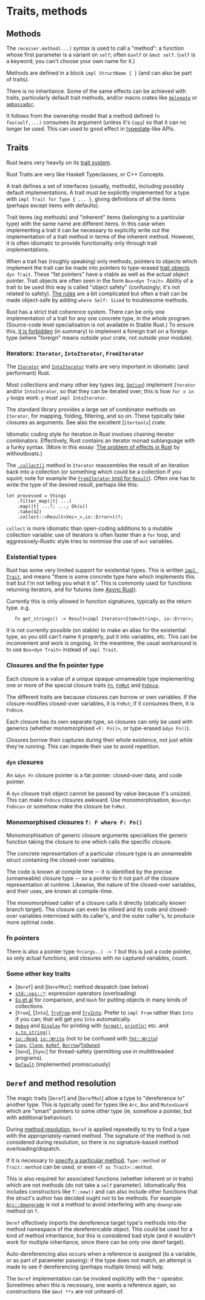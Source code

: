 Traits, methods
===============

[comment]: # ( Copyright 2021 Ian Jackson and contributors  )
[comment]: # ( SPDX-License-Identifier: MIT                 )
[comment]: # ( There is NO WARRANTY.                        )

Methods
-------

The _`receiver`_`.method(...)` syntax is used to call a "method":
a function
whose first parameter is a variant on `self`;
often `&self` or `&mut self`.
(`self` is a keyword; you can't choose your own name for it.)

Methods are defined in a block `impl StructName { }`
(and can also be part of traits).

There is no inheritance.
Some of the same effects can be achieved with traits,
particularly default trait methods,
and/or macro crates like 
[`delegate`](https://crates.io/crates/delegate) or
[`ambassador`](https://crates.io/crates/ambassador).

It follows from the ownership model that a method defined
`fn foo(self,...)` consumes its argument (unless it's `Copy`)
so that it can no longer be used.
This can used to good effect in
[typestate](https://github.com/rustype/typestate-rs)-like APIs.


Traits
------

Rust leans very heavily on its [trait system](https://doc.rust-lang.org/reference/items/traits.html).

Rust Traits are very like Haskell Typeclasses,
or C++ Concepts.

A trait defines a set of interfaces (usually, methods),
including possibly default implementations.
A trait must be explicitly implemented for a type
with `impl Trait for Type { ... }`,
giving definitions of all the items (perhaps except items with defaults).

Trait items (eg methods) and
"inherent" items (belonging to a particular type)
with the same name
are different items.
In this case when implementing a trait it can be necessary to
explicitly write out the implementation of a trait method
in terms of the inherent method.
However,
it is often idiomatic to provide functionality
only through trait implementations.

When a trait has (roughly speaking) only methods,
pointers to objects which implement the trait can be
made into pointers to type-erased [trait objects](https://doc.rust-lang.org/reference/types/trait-object.html#trait-objects) `dyn Trait`.
These "fat pointers" have a vtable as well as the actual object pointer.
Trait objects are often seen in the form `Box<dyn Trait>`.
Ability of a trait to be used this way is called "object safety"
(confusingly; it's not related to safety).
[The rules](https://doc.rust-lang.org/reference/items/traits.html#object-safety) are a bit complicated but often a trait can be made
object-safe by adding `where Self: Sized` to troublesome methods.

Rust has a strict trait coherence system.
There can be only one implementation of a trait for any one concrete type,
in the whole program.
(Source-code level specialisation is not available in Stable Rust.)
To ensure this, [it is forbidden](https://doc.rust-lang.org/reference/items/implementations.html#trait-implementation-coherence) (in summary)
to implement a foreign trait on a foreign type
(where "foreign" means outside your crate, not outside your module).


### Iterators: `Iterator`, `IntoIterator`, `FromIterator`


The [`Iterator`](https://doc.rust-lang.org/std/iter/trait.Iterator.html) and [`IntoIterator`](https://doc.rust-lang.org/std/iter/trait.IntoIterator.html) traits are
very important in idiomatic (and performant) Rust.

Most collections and many other key types (eg, [`Option`](https://doc.rust-lang.org/std/option/enum.Option.html)) implement
`Iterator` and/or `IntoIterator`,
so that they can be iterated over;
this is how `for x in y` loops work:
`y` must `impl IntoIterator`.

The standard library provides a large set of combinator methods
on `Iterator`,
for mapping, folding, filtering, and so on.
These typically take closures as arguments.
See also the excellent [`itertools`] crate.

Idiomatic coding style for iteration in Rust involves
chaining iterator combinators.
Effectively,
Rust contains an iterator monad sublanguage with a funky syntax.
(More in this essay:
[The problem of effects in Rust](https://without.boats/blog/the-problem-of-effects/)
by withoutboats.)

The [`.collect()`](https://doc.rust-lang.org/std/iter/trait.Iterator.html#method.collect) method in `Iterator`
reassembles the result of an iteration
back into a collection
(or something which could be a collection if you squint;
note for example the [`FromIterator` impl for `Result`](https://doc.rust-lang.org/std/iter/trait.FromIterator.html#impl-FromIterator%3CResult%3CA%2C%20E%3E%3E)).
Often one has to write the type of the desired result,
perhaps like this:

```
let processed = things
    .filter_map(|t| ...)
    .map(|t| ...?; ...; Ok(u))
    .take(42)
    .collect::<Result<Vec<_>,io::Error>()?;
```

`collect` is more idiomatic than
open-coding additions to a mutable collection variable:
use of iterators is often faster than a `for` loop, and
aggressively-Rustic style tries to minimise the use of
`mut` variables.


### Existential types


Rust has some very limited support for existential types.
This is written [`impl Trait`](https://doc.rust-lang.org/reference/types/impl-trait.html),
and means
"there is some concrete type here which implements this trait
but I'm not telling you what it is".
This is commonly used for functions returning iterators,
and for futures (see [Async Rust](async.html)).

Currently this is only allowed in function signatures,
typically as the return type.  e.g.
```
   fn get_strings() -> Result<impl Iterator<Item=String>, io::Error>;
```

It is not currently possible (on stable) to make an alias for the existential
type,
so you still can't name it properly,
put it into variables, etc.
This can be inconvenient and work is ongoing.
In the meantime,
the usual workaround is to use `Box<dyn Trait>`
instead of `impl Trait`.


### Closures and the fn pointer type


Each closure is a value of a unique opaque unnameable type
implementing one or more of the special closure traits
[`Fn`](https://doc.rust-lang.org/std/ops/trait.Fn.html),
[`FnMut`](https://doc.rust-lang.org/std/ops/trait.FnMut.html) and
[`FnOnce`](https://doc.rust-lang.org/std/ops/trait.FnOnce.html).

The different traits are because closures can borrow or own variables.
If the closure modifies closed-over variables, it is `FnMut`;
if it consumes them, it is `FnOnce`.

Each closure has its own separate type,
so closures can only be used with generics
(whether monomorphised `<F: Fn()>`, or type-erased `&dyn Fn()`).

Closures borrow their captures during their whole existence,
not just while they're running.
This can impede their use to avoid repetition.

### `dyn` closures


An `&dyn Fn` closure pointer is a fat pointer:
closed-over data, and code pointer.

A `dyn` closure trait object
cannot be passed by value because it's unsized.
This can make `FnOnce` closures awkward.
Use monomorphisation,
`Box<dyn FnOnce>` or somehow make the closure be `FnMut`.

### Monomorphised closures `f: F where F: Fn()`


Monomorphisation of generic closure arguments
specialises the generic function taking the closure
to one which calls the specific closure.

The concrete representation of a particular closure type
is an unnameable struct containing the closed-over variables.

The code is known at compile time --
it is identified by the precise (unnameable) closure type --
so a pointer to it not part of the closure representation at runtime.
Likewise, the nature of the closed-over variables, and their uses,
are known at compile-time.

The monomorphised caller of a closure calls it directly
(statically known branch target).
The closure can even be inlined and its code and closed-over variables
intermixed with its caller's, and the outer caller's,
to produce more optimal code.

### fn pointers


There is also a pointer type `fn(args..) -> T`
but this is just a code pointer,
so only actual functions,
and closures with no captured variables,
count.


### Some other key traits


 * [`Deref`] and [`DerefMut`]\: method despatch (see below)
 * [`std::ops::*`](https://doc.rust-lang.org/std/ops/index.html): expression operators (overloading)
 * [`Eq` et al](https://doc.rust-lang.org/std/cmp/index.html) for comparison, and `Hash` for putting objects in many kinds of collections.
 * [`From`],
   [`Into`],
   [`TryFrom`](https://doc.rust-lang.org/std/convert/trait.TryFrom.html) and 
   [`TryInto`](https://doc.rust-lang.org/std/convert/trait.TryInto.html).
   Prefer to `impl From` rather than `Into` if you can;
   that will get you `Into` automatically.
 * [`Debug`](https://doc.rust-lang.org/std/fmt/trait.Debug.html) and
   [`Display`](https://doc.rust-lang.org/std/fmt/trait.Display.html) for printing with
   [`format!`](https://doc.rust-lang.org/std/fmt/index.html),
   [`println!`](https://doc.rust-lang.org/std/macro.println.html) etc. and
   [`x.to_string()`](https://doc.rust-lang.org/std/string/trait.ToString.html)
 * [`io::Read`](https://doc.rust-lang.org/std/io/trait.Read.html),
   [`io::Write`](https://doc.rust-lang.org/std/io/trait.Write.html) (not to be confused with [`fmt::Write`](https://doc.rust-lang.org/std/fmt/trait.Write.html))
 * [`Copy`](https://doc.rust-lang.org/std/marker/trait.Copy.html),
   [`Clone`](https://doc.rust-lang.org/std/clone/trait.Clone.html),
   [`AsRef`](https://doc.rust-lang.org/std/convert/trait.AsRef.html),
   [`Borrow`](https://doc.rust-lang.org/std/borrow/trait.Borrow.html)/[`ToOwned`](https://doc.rust-lang.org/std/borrow/trait.ToOwned.html).
 * [`Send`], [`Sync`]
   for thread-safety (permitting use in multithreaded programs).
 * [`Default`](https://doc.rust-lang.org/std/default/trait.Default.html)
   (implemented promiscuously)


`Deref` and method resolution
-------------------------------

The magic traits [`Deref`] and [`DerefMut`]
allow a type to "dereference to"
another type.
This is typically used for types like `Arc`, `Box`
and `MutexGuard` which are "smart" pointers to some other type
(ie, somehow a pointer, but with additional behaviour).

During [method resolution](https://doc.rust-lang.org/reference/expressions/method-call-expr.html),
`Deref` is applied repeatedly to try to find a type
with the appropriately-named method.
The signature of the method is not considered during resolution,
so there is no signature-based method overloading/dispatch.

If it is necessary to
[specify a particular method](https://doc.rust-lang.org/reference/paths.html#qualified-paths),
`Type::method` or
`Trait::method` can be used,
or even `<T as Trait>::method`.

This is also required for associated functions
(whether inherent or in traits)
which are not methods (do not take a `self` parameter).
Idiomatically this includes constructors like `T::new()`
and can also include other functions that
the struct's author has decided ought not to be methods.
For example
[`Arc::downgrade`](https://doc.rust-lang.org/nightly/std/sync/struct.Arc.html#method.downgrade)
is not a method
to avoid interfering with any `downgrade` method on `T`.

`Deref` effectively imports the dereference target type's methods
into the method namespace of the dereferencable object.
This could be used for a kind of method inheritance,
but this is considered bad style
(and it wouldn't work for multiple inheritance,
since there can be only one deref target).

Auto-dereferencing also occurs when a reference is assigned
(to a variable, or as part of parameter passing):
if the type does not match,
an attempt is made to see if dereferencing
(perhaps multiple times) will help.

The `Deref` implementation can be invoked explicitly
with the `*` operator.
Sometimes when this is necessary,
one wants a reference again,
so constructions like `&mut **x` are not unheard-of.
